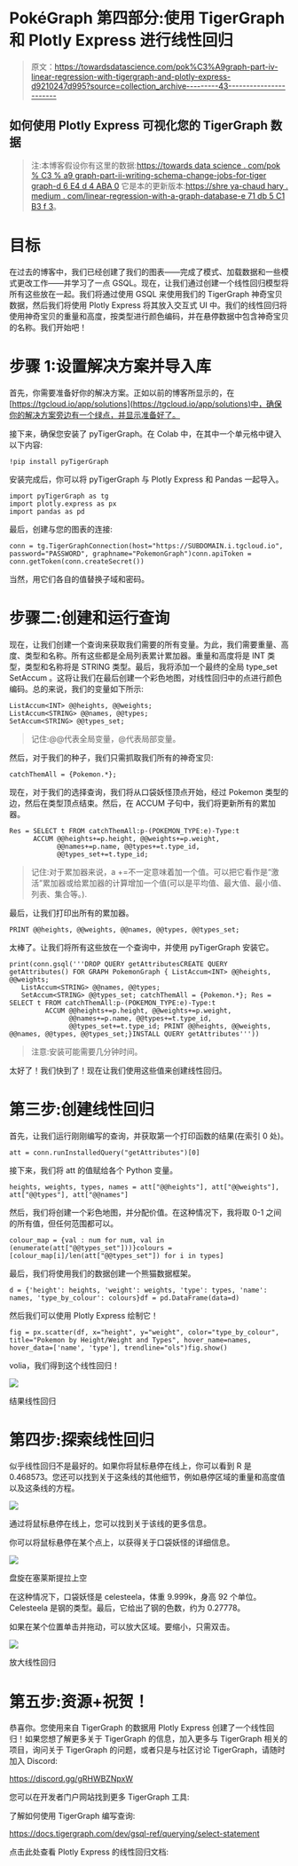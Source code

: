 # PokéGraph 第四部分:使用 TigerGraph 和 Plotly Express 进行线性回归

> 原文：<https://towardsdatascience.com/pok%C3%A9graph-part-iv-linear-regression-with-tigergraph-and-plotly-express-d9210247d995?source=collection_archive---------43----------------------->

## 如何使用 Plotly Express 可视化您的 TigerGraph 数据

> 注:本博客假设你有这里的数据:[https://towards data science . com/pok % C3 % a9 graph-part-ii-writing-schema-change-jobs-for-tiger graph-d 6 E4 d 4 ABA 0](/pokégraph-part-ii-writing-schema-change-jobs-for-tigergraph-d6e4d6d4aba0)
> 它是本的更新版本:[https://shre ya-chaud hary . medium . com/linear-regression-with-a-graph-database-e 71 db 5 C1 B3 f 3](https://shreya-chaudhary.medium.com/linear-regression-with-a-graph-database-e71db5c1b3f3)。

# 目标

在过去的博客中，我们已经创建了我们的图表——完成了模式、加载数据和一些模式更改工作——并学习了一点 GSQL。现在，让我们通过创建一个线性回归模型将所有这些放在一起。我们将通过使用 GSQL 来使用我们的 TigerGraph 神奇宝贝数据，然后我们将使用 Plotly Express 将其放入交互式 UI 中。我们的线性回归将使用神奇宝贝的重量和高度，按类型进行颜色编码，并在悬停数据中包含神奇宝贝的名称。我们开始吧！

# 步骤 1:设置解决方案并导入库

首先，你需要准备好你的解决方案。正如以前的博客所显示的，在[https://tgcloud.io/app/solutions](https://tgcloud.io/app/solutions)中，确保你的解决方案旁边有一个绿点，并显示准备好了。

接下来，确保您安装了 pyTigerGraph。在 Colab 中，在其中一个单元格中键入以下内容:

```
!pip install pyTigerGraph
```

安装完成后，你可以将 pyTigerGraph 与 Plotly Express 和 Pandas 一起导入。

```
import pyTigerGraph as tg
import plotly.express as px
import pandas as pd
```

最后，创建与您的图表的连接:

```
conn = tg.TigerGraphConnection(host="https://SUBDOMAIN.i.tgcloud.io", password="PASSWORD", graphname="PokemonGraph")conn.apiToken = conn.getToken(conn.createSecret())
```

当然，用它们各自的值替换子域和密码。

# 步骤二:创建和运行查询

现在，让我们创建一个查询来获取我们需要的所有变量。为此，我们需要重量、高度、类型和名称。所有这些都是全局列表累计累加器。重量和高度将是 INT 类型，类型和名称将是 STRING 类型。最后，我将添加一个最终的全局 type_set SetAccum <string>。这将让我们在最后创建一个彩色地图，对线性回归中的点进行颜色编码。总的来说，我们的变量如下所示:</string>

```
ListAccum<INT> @@heights, @@weights;
ListAccum<STRING> @@names, @@types;
SetAccum<STRING> @@types_set;
```

> 记住:@@代表全局变量，@代表局部变量。

然后，对于我们的种子，我们只需抓取我们所有的神奇宝贝:

```
catchThemAll = {Pokemon.*};
```

现在，对于我们的选择查询，我们将从口袋妖怪顶点开始，经过 Pokemon 类型的边，然后在类型顶点结束。然后，在 ACCUM 子句中，我们将更新所有的累加器。

```
Res = SELECT t FROM catchThemAll:p-(POKEMON_TYPE:e)-Type:t
      ACCUM @@heights+=p.height, @@weights+=p.weight,
            @@names+=p.name, @@types+=t.type_id,
            @@types_set+=t.type_id;
```

> 记住:对于累加器来说，a +=不一定意味着加一个值。可以把它看作是“激活”累加器或给累加器的计算增加一个值(可以是平均值、最大值、最小值、列表、集合等。).

最后，让我们打印出所有的累加器。

```
PRINT @@heights, @@weights, @@names, @@types, @@types_set;
```

太棒了。让我们将所有这些放在一个查询中，并使用 pyTigerGraph 安装它。

```
print(conn.gsql('''DROP QUERY getAttributesCREATE QUERY getAttributes() FOR GRAPH PokemonGraph { ListAccum<INT> @@heights, @@weights;
   ListAccum<STRING> @@names, @@types;
   SetAccum<STRING> @@types_set; catchThemAll = {Pokemon.*}; Res = SELECT t FROM catchThemAll:p-(POKEMON_TYPE:e)-Type:t
         ACCUM @@heights+=p.height, @@weights+=p.weight,
               @@names+=p.name, @@types+=t.type_id,
               @@types_set+=t.type_id; PRINT @@heights, @@weights, @@names, @@types, @@types_set;}INSTALL QUERY getAttributes'''))
```

> 注意:安装可能需要几分钟时间。

太好了！我们快到了！现在让我们使用这些值来创建线性回归。

# 第三步:创建线性回归

首先，让我们运行刚刚编写的查询，并获取第一个打印函数的结果(在索引 0 处)。

```
att = conn.runInstalledQuery("getAttributes")[0]
```

接下来，我们将 att 的值赋给各个 Python 变量。

```
heights, weights, types, names = att["@@heights"], att["@@weights"], att["@@types"], att["@@names"]
```

然后，我们将创建一个彩色地图，并分配价值。在这种情况下，我将取 0-1 之间的所有值，但任何范围都可以。

```
colour_map = {val : num for num, val in (enumerate(att["@@types_set"]))}colours = [colour_map[i]/len(att["@@types_set"]) for i in types]
```

最后，我们将使用我们的数据创建一个熊猫数据框架。

```
d = {'height': heights, 'weight': weights, 'type': types, 'name': names, 'type_by_colour': colours}df = pd.DataFrame(data=d)
```

然后我们可以使用 Plotly Express 绘制它！

```
fig = px.scatter(df, x="height", y="weight", color="type_by_colour", title="Pokemon by Height/Weight and Types", hover_name=names, hover_data=['name', 'type'], trendline="ols")fig.show()
```

volia，我们得到这个线性回归！

![](img/05b204e3c14a45cdc5c0d8d31f30c23a.png)

结果线性回归

# 第四步:探索线性回归

似乎线性回归不是最好的。如果你将鼠标悬停在线上，你可以看到 R 是 0.468573。您还可以找到关于这条线的其他细节，例如悬停区域的重量和高度值以及这条线的方程。

![](img/fb128e2de1f7ced03bde8725e8dca041.png)

通过将鼠标悬停在线上，您可以找到关于该线的更多信息。

你可以将鼠标悬停在某个点上，以获得关于口袋妖怪的详细信息。

![](img/de88cabb2a253c09249c31549faa2807.png)

盘旋在塞莱斯提拉上空

在这种情况下，口袋妖怪是 celesteela，体重 9.999k，身高 92 个单位。Celesteela 是钢的类型。最后，它给出了钢的色数，约为 0.27778。

如果在某个位置单击并拖动，可以放大区域。要缩小，只需双击。

![](img/8c6a873ef0f310292f555193daa441c7.png)

放大线性回归

# 第五步:资源+祝贺！

恭喜你。您使用来自 TigerGraph 的数据用 Plotly Express 创建了一个线性回归！如果您想了解更多关于 TigerGraph 的信息，加入更多与 TigerGraph 相关的项目，询问关于 TigerGraph 的问题，或者只是与社区讨论 TigerGraph，请随时加入 Discord:

<https://discord.gg/gRHWBZNpxW>  

您可以在开发者门户网站找到更多 TigerGraph 工具:

  

了解如何使用 TigerGraph 编写查询:

<https://docs.tigergraph.com/dev/gsql-ref/querying/select-statement>  

点击此处查看 Plotly Express 的线性回归文档:

 